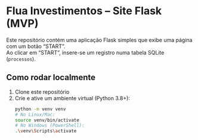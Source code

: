 # Flua Investimentos – Site Flask (MVP)

Este repositório contém uma aplicação Flask simples que exibe uma página com um botão “START”.  
Ao clicar em “START”, insere-se um registro numa tabela SQLite (`processos`).

## Como rodar localmente

1. Clone este repositório  
2. Crie e ative um ambiente virtual (Python 3.8+):
   ```bash
   python -m venv venv
   # No Linux/Mac:
   source venv/bin/activate
   # No Windows (PowerShell):
   .\venv\Scripts\activate
